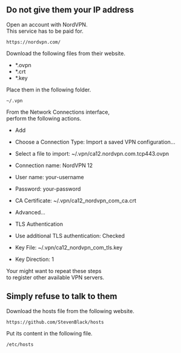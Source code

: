 Do not give them your IP address
--------------------------------
Open an account with NordVPN.  
This service has to be paid for.

    https://nordvpn.com/

Download the following files from their website.

- *.ovpn
- *.crt
- *.key

Place them in the following folder.

    ~/.vpn

From the Network Connections interface,  
perform the following actions.

- Add

- Choose a Connection Type: Import a saved VPN configuration...
- Select a file to import: ~/.vpn/ca12.nordvpn.com.tcp443.ovpn
- Connection name: NordVPN 12
- User name: your-username
- Password: your-password
- CA Certificate: ~/.vpn/ca12_nordvpn_com_ca.crt

- Advanced...

- TLS Authentication
- Use additional TLS authentication: Checked
- Key File: ~/.vpn/ca12_nordvpn_com_tls.key
- Key Direction: 1

Your might want to repeat these steps  
to register other available VPN servers.

Simply refuse to talk to them
-----------------------------
Download the hosts file from the following website.

    https://github.com/StevenBlack/hosts

Put its content in the following file.

    /etc/hosts
